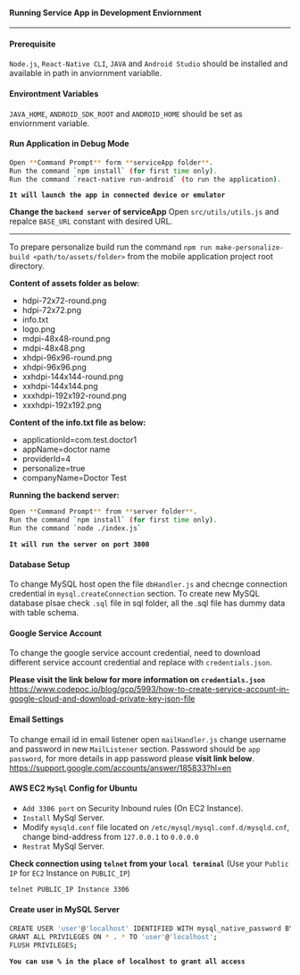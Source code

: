 #### Running Service App in Development Enviornment
---
#### Prerequisite
`Node.js`, `React-Native CLI`, `JAVA` and `Android Studio` should be installed and available in path in anviornment variablle.

#### Environtment Variables
 `JAVA_HOME`, `ANDROID_SDK_ROOT` and `ANDROID_HOME` should be set as enviornment variable.

#### Run Application in Debug Mode
```sh
Open **Command Prompt** form **serviceApp folder**.
Run the command `npm install` (for first time only).
Run the command `react-native run-android` (to run the application).
```
**`It will launch the app in connected device or emulator`**

**Change the `backend server` of serviceApp**
Open `src/utils/utils.js` and repalce `BASE_URL` constant with desired URL.

---
To prepare personalize build run the command `npm run make-personalize-build <path/to/assets/folder>` from the mobile application project root directory.

**Content of assets folder as below:**
- hdpi-72x72-round.png
- hdpi-72x72.png
- info.txt
- logo.png
- mdpi-48x48-round.png
- mdpi-48x48.png
- xhdpi-96x96-round.png
- xhdpi-96x96.png
- xxhdpi-144x144-round.png
- xxhdpi-144x144.png
- xxxhdpi-192x192-round.png
- xxxhdpi-192x192.png

**Content of the info.txt file as below:**
- applicationId=com.test.doctor1
- appName=doctor name
- providerId=4
- personalize=true
- companyName=Doctor Test

**Running the backend server:**
```sh
Open **Command Prompt** from **server folder**.
Run the command `npm install` (for first time only).
Run the command `node ./index.js`
```
**`It will run the server on port 3000`**

#### Database Setup
To change MySQL host open the file `dbHandler.js` and checnge connection credential in `mysql.createConnection` section.
To create new MySQL database plsae check `.sql` file in sql folder, all the .sql file has dummy data with table schema.

#### Google Service Account
To change the google service account credential, need to download different service account credential and replace with `credentials.json`.

**Please visit the link below for more information on `credentials.json`**
https://www.codepoc.io/blog/gcp/5993/how-to-create-service-account-in-google-cloud-and-download-private-key-json-file

#### Email Settings
To change email id in email listener open `mailHandler.js` change username and password in new `MailListener` section.
Password should be `app password`, for more details in app password please **visit link below**.
https://support.google.com/accounts/answer/185833?hl=en


#### AWS EC2 `MySql` Config for Ubuntu
- `Add 3306 port` on Security Inbound rules (On EC2 Instance).
- `Install` MySql Server.
- Modify `mysqld.conf` file located on `/etc/mysql/mysql.conf.d/mysqld.cnf`, change bind-address from `127.0.0.1` to `0.0.0.0`
- `Restrat` MySql Server.

**Check connection using `telnet` from your `local terminal`** (Use your `Public IP` for `EC2` Instance on `PUBLIC_IP`)
```sh
telnet PUBLIC_IP Instance 3306
```

#### Create user in MySQL Server
```sh
CREATE USER 'user'@'localhost' IDENTIFIED WITH mysql_native_password BY 'password'; 
GRANT ALL PRIVILEGES ON * . * TO 'user'@'localhost';
FLUSH PRIVILEGES;
```
**`You can use % in the place of localhost to grant all access`**
